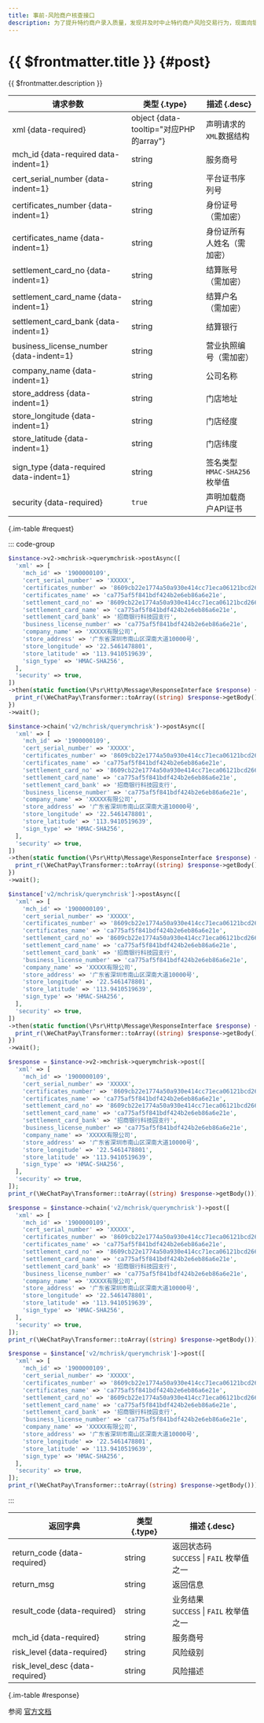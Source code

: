 ```yaml
---
title: 事前-风险商户核查接口
description: 为了提升特约商户录入质量，发现并及时中止特约商户风险交易行为，现面向银行服务商开放风险商户数据，支持银行在录入商户前提前核查商户风险、了解风险交易、并且将风险处理结果同步微信支付。用于服务商/银行准入商户时，根据身份证，银行卡号，营业执照等信息查询商户是否有风险。
---
```


# {{ $frontmatter.title }} {#post}

{{ $frontmatter.description }}

| 请求参数 | 类型 {.type} | 描述 {.desc}
| --- | --- | ---
| xml {data-required} | object {data-tooltip="对应PHP的array"} | 声明请求的`XML`数据结构
| mch_id {data-required data-indent=1} | string | 服务商号
| cert_serial_number {data-indent=1} | string | 平台证书序列号
| certificates_number {data-indent=1} | string | 身份证号（需加密）
| certificates_name {data-indent=1} | string | 身份证所有人姓名（需加密）
| settlement_card_no {data-indent=1} | string | 结算账号（需加密）
| settlement_card_name {data-indent=1} | string | 结算户名（需加密）
| settlement_card_bank {data-indent=1} | string | 结算银行
| business_license_number {data-indent=1} | string | 营业执照编号（需加密）
| company_name {data-indent=1} | string | 公司名称
| store_address {data-indent=1} | string | 门店地址
| store_longitude {data-indent=1} | string | 门店经度
| store_latitude {data-indent=1} | string | 门店纬度
| sign_type {data-required data-indent=1} | string | 签名类型<br/>`HMAC-SHA256` 枚举值
| security {data-required} | `true` | 声明加载商户API证书

{.im-table #request}

::: code-group

```php [异步纯链式]
$instance->v2->mchrisk->querymchrisk->postAsync([
  'xml' => [
    'mch_id' => '1900000109',
    'cert_serial_number' => 'XXXXX',
    'certificates_number' => '8609cb22e1774a50a930e414cc71eca06121bcd266335cda230d24a7886a8d9f',
    'certificates_name' => 'ca775af5f841bdf424b2e6eb86a6e21e',
    'settlement_card_no' => '8609cb22e1774a50a930e414cc71eca06121bcd266335cda230d24a7886a8d9f',
    'settlement_card_name' => 'ca775af5f841bdf424b2e6eb86a6e21e',
    'settlement_card_bank' => '招商银行科技园支行',
    'business_license_number' => 'ca775af5f841bdf424b2e6eb86a6e21e',
    'company_name' => 'XXXXX有限公司',
    'store_address' => '广东省深圳市南山区深南大道10000号',
    'store_longitude' => '22.5461478801',
    'store_latitude' => '113.9410519639',
    'sign_type' => 'HMAC-SHA256',
  ],
  'security' => true,
])
->then(static function(\Psr\Http\Message\ResponseInterface $response) {
  print_r(\WeChatPay\Transformer::toArray((string) $response->getBody()));
})
->wait();
```

```php [异步声明式]
$instance->chain('v2/mchrisk/querymchrisk')->postAsync([
  'xml' => [
    'mch_id' => '1900000109',
    'cert_serial_number' => 'XXXXX',
    'certificates_number' => '8609cb22e1774a50a930e414cc71eca06121bcd266335cda230d24a7886a8d9f',
    'certificates_name' => 'ca775af5f841bdf424b2e6eb86a6e21e',
    'settlement_card_no' => '8609cb22e1774a50a930e414cc71eca06121bcd266335cda230d24a7886a8d9f',
    'settlement_card_name' => 'ca775af5f841bdf424b2e6eb86a6e21e',
    'settlement_card_bank' => '招商银行科技园支行',
    'business_license_number' => 'ca775af5f841bdf424b2e6eb86a6e21e',
    'company_name' => 'XXXXX有限公司',
    'store_address' => '广东省深圳市南山区深南大道10000号',
    'store_longitude' => '22.5461478801',
    'store_latitude' => '113.9410519639',
    'sign_type' => 'HMAC-SHA256',
  ],
  'security' => true,
])
->then(static function(\Psr\Http\Message\ResponseInterface $response) {
  print_r(\WeChatPay\Transformer::toArray((string) $response->getBody()));
})
->wait();
```

```php [异步属性式]
$instance['v2/mchrisk/querymchrisk']->postAsync([
  'xml' => [
    'mch_id' => '1900000109',
    'cert_serial_number' => 'XXXXX',
    'certificates_number' => '8609cb22e1774a50a930e414cc71eca06121bcd266335cda230d24a7886a8d9f',
    'certificates_name' => 'ca775af5f841bdf424b2e6eb86a6e21e',
    'settlement_card_no' => '8609cb22e1774a50a930e414cc71eca06121bcd266335cda230d24a7886a8d9f',
    'settlement_card_name' => 'ca775af5f841bdf424b2e6eb86a6e21e',
    'settlement_card_bank' => '招商银行科技园支行',
    'business_license_number' => 'ca775af5f841bdf424b2e6eb86a6e21e',
    'company_name' => 'XXXXX有限公司',
    'store_address' => '广东省深圳市南山区深南大道10000号',
    'store_longitude' => '22.5461478801',
    'store_latitude' => '113.9410519639',
    'sign_type' => 'HMAC-SHA256',
  ],
  'security' => true,
])
->then(static function(\Psr\Http\Message\ResponseInterface $response) {
  print_r(\WeChatPay\Transformer::toArray((string) $response->getBody()));
})
->wait();
```

```php [同步纯链式]
$response = $instance->v2->mchrisk->querymchrisk->post([
  'xml' => [
    'mch_id' => '1900000109',
    'cert_serial_number' => 'XXXXX',
    'certificates_number' => '8609cb22e1774a50a930e414cc71eca06121bcd266335cda230d24a7886a8d9f',
    'certificates_name' => 'ca775af5f841bdf424b2e6eb86a6e21e',
    'settlement_card_no' => '8609cb22e1774a50a930e414cc71eca06121bcd266335cda230d24a7886a8d9f',
    'settlement_card_name' => 'ca775af5f841bdf424b2e6eb86a6e21e',
    'settlement_card_bank' => '招商银行科技园支行',
    'business_license_number' => 'ca775af5f841bdf424b2e6eb86a6e21e',
    'company_name' => 'XXXXX有限公司',
    'store_address' => '广东省深圳市南山区深南大道10000号',
    'store_longitude' => '22.5461478801',
    'store_latitude' => '113.9410519639',
    'sign_type' => 'HMAC-SHA256',
  ],
  'security' => true,
]);
print_r(\WeChatPay\Transformer::toArray((string) $response->getBody()));
```

```php [同步声明式]
$response = $instance->chain('v2/mchrisk/querymchrisk')->post([
  'xml' => [
    'mch_id' => '1900000109',
    'cert_serial_number' => 'XXXXX',
    'certificates_number' => '8609cb22e1774a50a930e414cc71eca06121bcd266335cda230d24a7886a8d9f',
    'certificates_name' => 'ca775af5f841bdf424b2e6eb86a6e21e',
    'settlement_card_no' => '8609cb22e1774a50a930e414cc71eca06121bcd266335cda230d24a7886a8d9f',
    'settlement_card_name' => 'ca775af5f841bdf424b2e6eb86a6e21e',
    'settlement_card_bank' => '招商银行科技园支行',
    'business_license_number' => 'ca775af5f841bdf424b2e6eb86a6e21e',
    'company_name' => 'XXXXX有限公司',
    'store_address' => '广东省深圳市南山区深南大道10000号',
    'store_longitude' => '22.5461478801',
    'store_latitude' => '113.9410519639',
    'sign_type' => 'HMAC-SHA256',
  ],
  'security' => true,
]);
print_r(\WeChatPay\Transformer::toArray((string) $response->getBody()));
```

```php [同步属性式]
$response = $instance['v2/mchrisk/querymchrisk']->post([
  'xml' => [
    'mch_id' => '1900000109',
    'cert_serial_number' => 'XXXXX',
    'certificates_number' => '8609cb22e1774a50a930e414cc71eca06121bcd266335cda230d24a7886a8d9f',
    'certificates_name' => 'ca775af5f841bdf424b2e6eb86a6e21e',
    'settlement_card_no' => '8609cb22e1774a50a930e414cc71eca06121bcd266335cda230d24a7886a8d9f',
    'settlement_card_name' => 'ca775af5f841bdf424b2e6eb86a6e21e',
    'settlement_card_bank' => '招商银行科技园支行',
    'business_license_number' => 'ca775af5f841bdf424b2e6eb86a6e21e',
    'company_name' => 'XXXXX有限公司',
    'store_address' => '广东省深圳市南山区深南大道10000号',
    'store_longitude' => '22.5461478801',
    'store_latitude' => '113.9410519639',
    'sign_type' => 'HMAC-SHA256',
  ],
  'security' => true,
]);
print_r(\WeChatPay\Transformer::toArray((string) $response->getBody()));
```

:::

| 返回字典 | 类型 {.type} | 描述 {.desc}
| --- | --- | ---
| return_code {data-required}| string | 返回状态码<br/>`SUCCESS` \| `FAIL` 枚举值之一
| return_msg | string | 返回信息
| result_code {data-required}| string | 业务结果<br/>`SUCCESS` \| `FAIL` 枚举值之一
| mch_id {data-required}| string | 服务商号
| risk_level {data-required}| string | 风险级别
| risk_level_desc {data-required}| string | 风险描述

{.im-table #response}

参阅 [官方文档](https://pay.weixin.qq.com/wiki/doc/api/mch_bank.php?chapter=9_291)
